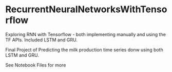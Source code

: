 # RecurrentNeuralNetworksWithTensorflow
Exploring RNN with Tensorflow - both implementing manually and using the TF APIs. Included LSTM and GRU.

Final Project of Predicting the milk production time series donw using both LSTM and GRU.

See Notebook Files for more
